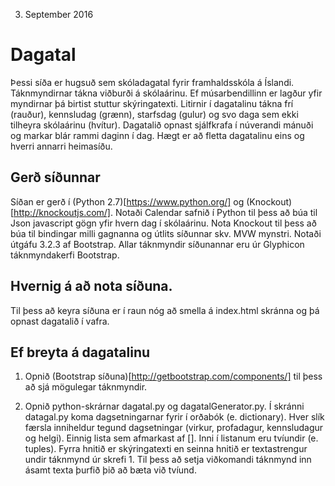 3. September 2016

# Dagatal	

Þessi síða er hugsuð sem skóladagatal fyrir framhaldsskóla á Íslandi. Táknmyndirnar tákna viðburði á skólaárinu. Ef músarbendillinn er lagður yfir myndirnar þá birtist stuttur skýringatexti. Litirnir í dagatalinu tákna frí (rauður), kennsludag (grænn), starfsdag (gulur) og svo daga sem ekki tilheyra skólaárinu (hvítur). Dagatalið opnast sjálfkrafa í núverandi mánuði og markar blár rammi daginn í dag. Hægt er að fletta dagatalinu eins og hverri annarri heimasíðu.

## Gerð síðunnar

Síðan er gerð í (Python 2.7)[https://www.python.org/] og (Knockout)[http://knockoutjs.com/]. Notaði Calendar safnið í Python til þess að búa til Json javascript gögn yfir hvern dag í skólaárinu. Nota Knockout til þess að búa til bindingar milli gagnanna og útlits síðunnar skv. MVW mynstri. Notaði útgáfu 3.2.3 af Bootstrap. Allar táknmyndir síðunannar eru úr Glyphicon táknmyndakerfi Bootstrap.


## Hvernig á að nota síðuna.

Til þess að keyra síðuna er í raun nóg að smella á index.html skránna og þá opnast dagatalið í vafra. 

## Ef breyta á dagatalinu

1. Opnið (Bootstrap síðuna)[http://getbootstrap.com/components/] til þess að sjá mögulegar táknmyndir. 

2. Opnið python-skrárnar dagatal.py og dagatalGenerator.py. Í skránni datagal.py koma dagsetningarnar fyrir í orðabók (e. dictionary). Hver slík færsla inniheldur tegund dagsetningar (virkur, profadagur, kennsludagur og helgi). Einnig lista sem afmarkast af []. Inni í listanum eru tvíundir (e. tuples). Fyrra hnitið er skýringatexti en seinna hnitið er textastrengur undir táknmynd úr skrefi 1. Til þess að setja viðkomandi táknmynd inn ásamt texta þurfið þið að bæta við tvíund. 